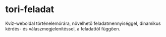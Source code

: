 # tori-feladat

Kvíz-weboldal történelemórára, növelhető feladatmennyiséggel, dinamikus kérdés- és válaszmegjelenítéssel, a feladattól függően.
